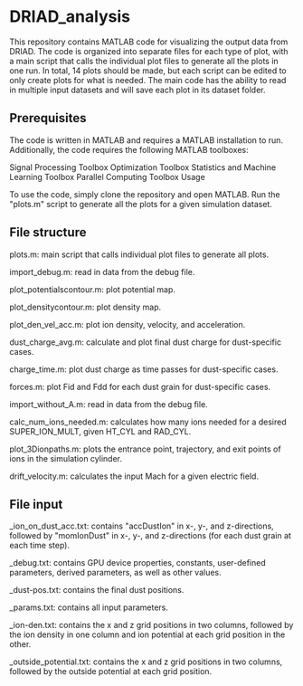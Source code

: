 # DRIAD_analysis

This repository contains MATLAB code for visualizing the output data from DRIAD. The code is organized into separate files for each type of plot, with a main script that calls the individual plot files to generate all the plots in one run. In total, 14 plots should be made, but each script can be edited to only create plots for what is needed. The main code has the ability to read in multiple input datasets and will save each plot in its dataset folder.

## Prerequisites

The code is written in MATLAB and requires a MATLAB installation to run. Additionally, the code requires the following MATLAB toolboxes:

Signal Processing Toolbox
Optimization Toolbox
Statistics and Machine Learning Toolbox
Parallel Computing Toolbox
Usage

To use the code, simply clone the repository and open MATLAB. Run the "plots.m" script to generate all the plots for a given simulation dataset. 

## File structure

plots.m: main script that calls individual plot files to generate all plots.

import_debug.m: read in data from the debug file.

plot_potentialscontour.m: plot potential map.

plot_densitycontour.m: plot density map.

plot_den_vel_acc.m: plot ion density, velocity, and acceleration.

dust_charge_avg.m: calculate and plot final dust charge for dust-specific cases.

charge_time.m: plot dust charge as time passes for dust-specific cases.

forces.m: plot Fid and Fdd for each dust grain for dust-specific cases.

import_without_A.m: read in data from the debug file.

calc_num_ions_needed.m: calculates how many ions needed for a desired SUPER_ION_MULT, given HT_CYL and RAD_CYL.

plot_3Dionpaths.m: plots the entrance point, trajectory, and exit points of ions in the simulation cylinder.

drift_velocity.m: calculates the input Mach for a given electric field.

## File input
_ion_on_dust_acc.txt: contains "accDustIon" in x-, y-, and z-directions, followed by "momIonDust" in x-, y-, and z-directions (for each dust grain at each time step).

_debug.txt: contains GPU device properties, constants, user-defined parameters, derived parameters, as well as other values.

_dust-pos.txt: contains the final dust positions.

_params.txt: contains all input parameters.

_ion-den.txt: contains the x and z grid positions in two columns, followed by the ion density in one column and ion potential at each grid position in the other.

_outside_potential.txt: contains the x and z grid positions in two columns, followed by the outside potential at each grid position.
